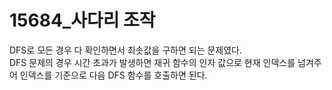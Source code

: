 <h1> 15684_사다리 조작 </h1>

DFS로 모든 경우 다 확인하면서 최솟값을 구하면 되는 문제였다. <br>
DFS 문제의 경우 시간 초과가 발생하면 재귀 함수의 인자 값으로 현재 인덱스를 넘겨주어 인덱스를 기준으로 다음 DFS 함수를 호출하면 된다. <br>
